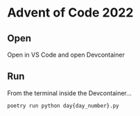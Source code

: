 # Advent of Code 2022

## Open
Open in VS Code and open Devcontainer

## Run
From the terminal inside the Devcontainer...
```
poetry run python day{day_number}.py
```